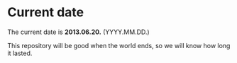 # Current date

The current date is **2013.06.20.** (YYYY.MM.DD.)

This repository will be good when the world ends, so we will know how long it lasted.